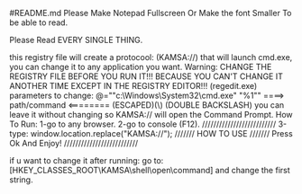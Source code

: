 #README.md
Please Make Notepad Fullscreen 
Or Make the font Smaller To be able to read.

Please Read EVERY SINGLE THING.


this registry file will create a 
protocool: (KAMSA://) that will launch cmd.exe,
you can change it to any application you want.
Warning: CHANGE THE REGISTRY FILE 
	 BEFORE YOU RUN IT!!!
	 BECAUSE YOU CAN'T 
	 CHANGE IT ANOTHER TIME
	  EXCEPT IN THE REGISTRY EDITOR!!! (regedit.exe)
parameters to change:
@="\"c:\\Windows\\System32\\cmd.exe\" \"%1\""
====>             path/command     <========
		  (ESCAPED)(\\)
		  (DOUBLE BACKSLASH)
you can leave it without changing so KAMSA:// will open the Command Prompt.
How To Run: 1-go to any browser. 2-go to console (F12).	 //////////////////////////
	    3-type: window.location.replace("KAMSA://"); /////// HOW TO USE ///////
Press Ok And Enjoy!					 //////////////////////////

if u want to change it after running:
go to: [HKEY_CLASSES_ROOT\KAMSA\shell\open\command] and change the first string.
